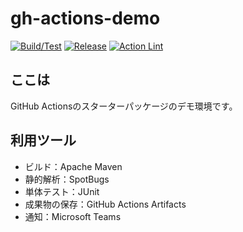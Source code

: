 # gh-actions-demo

[![Build/Test](https://github.com/tmx-kenmotsu/gh-actions-demo/actions/workflows/starter.yml/badge.svg)](https://github.com/tmx-kenmotsu/gh-actions-demo/actions/workflows/starter.yml)
[![Release](https://github.com/tmx-kenmotsu/gh-actions-demo/actions/workflows/release.yml/badge.svg)](https://github.com/tmx-kenmotsu/gh-actions-demo/actions/workflows/release.yml)
[![Action Lint](https://github.com/tmx-kenmotsu/gh-actions-demo/actions/workflows/actionlint.yml/badge.svg)](https://github.com/tmx-kenmotsu/gh-actions-demo/actions/workflows/actionlint.yml)

## ここは

GitHub Actionsのスターターパッケージのデモ環境です。

## 利用ツール

* ビルド：Apache Maven
* 静的解析：SpotBugs
* 単体テスト：JUnit
* 成果物の保存：GitHub Actions Artifacts
* 通知：Microsoft Teams
